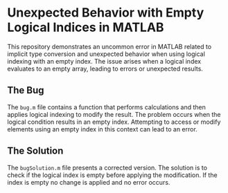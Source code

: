 # Unexpected Behavior with Empty Logical Indices in MATLAB

This repository demonstrates an uncommon error in MATLAB related to implicit type conversion and unexpected behavior when using logical indexing with an empty index.  The issue arises when a logical index evaluates to an empty array, leading to errors or unexpected results.

## The Bug

The `bug.m` file contains a function that performs calculations and then applies logical indexing to modify the result.  The problem occurs when the logical condition results in an empty index. Attempting to access or modify elements using an empty index in this context can lead to an error. 

## The Solution

The `bugSolution.m` file presents a corrected version. The solution is to check if the logical index is empty before applying the modification. If the index is empty no change is applied and no error occurs.
